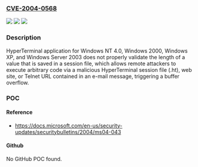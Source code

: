 ### [CVE-2004-0568](https://cve.mitre.org/cgi-bin/cvename.cgi?name=CVE-2004-0568)
![](https://img.shields.io/static/v1?label=Product&message=n%2Fa&color=blue)
![](https://img.shields.io/static/v1?label=Version&message=n%2Fa&color=blue)
![](https://img.shields.io/static/v1?label=Vulnerability&message=n%2Fa&color=brighgreen)

### Description

HyperTerminal application for Windows NT 4.0, Windows 2000, Windows XP, and Windows Server 2003 does not properly validate the length of a value that is saved in a session file, which allows remote attackers to execute arbitrary code via a malicious HyperTerminal session file (.ht), web site, or Telnet URL contained in an e-mail message, triggering a buffer overflow.

### POC

#### Reference
- https://docs.microsoft.com/en-us/security-updates/securitybulletins/2004/ms04-043

#### Github
No GitHub POC found.

